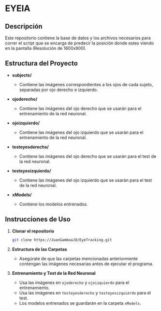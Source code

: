 # EYEIA

## Descripción

Este repositorio contiene la base de datos y los archivos necesarios para correr el script que se encarga de predecir la posición donde estes viendo en la pantalla (Resolución de 1600x900).

## Estructura del Proyecto

- **subjects/**
  - Contiene las imágenes correspondientes a los ojos de cada sujeto, separadas por ojo derecho e izquierdo.

- **ojoderecho/**
  - Contiene las imágenes del ojo derecho que se usarán para el entrenamiento de la red neuronal.

- **ojoizquierdo/**
  - Contiene las imágenes del ojo izquierdo que se usarán para el entrenamiento de la red neuronal.

- **testeyesderecho/**
  - Contiene las imágenes del ojo derecho que se usarán para el test de la red neuronal.

- **testeyesizquierdo/**
  - Contiene las imágenes del ojo izquierdo que se usarán para el test de la red neuronal.

- **xModels/**
  - Contiene los modelos entrenados.

## Instrucciones de Uso

1. **Clonar el repositorio**
    ```sh
    git clone https://JuanGamboaJO/EyeTracking.git
    ```

2. **Estructura de las Carpetas**
    - Asegúrate de que las carpetas mencionadas anteriormente contengan las imágenes necesarias antes de ejecutar el programa.

3. **Entrenamiento y Test de la Red Neuronal**
    - Usa las imágenes en `ojoderecho` y `ojoizquierdo` para el entrenamiento.
    - Usa las imágenes en `testeyesderecho` y `testeyesizquierdo` para el test.
    - Los modelos entrenados se guardarán en la carpeta `xModels`.